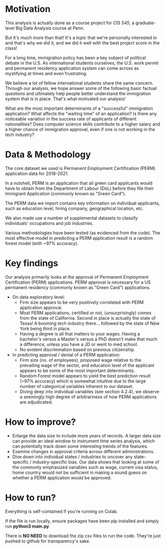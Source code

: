 # Motivation
This analysis is actually done as a course project for *CIS 545*, a graduate-level Big Data Analysis course at Penn.

But it's much more than that! It's a topic that we're personally interested in and that's why we did it, and we did it well with the best project score in the class!

For a long time, immigration policy has been a key subject of political debate in the U.S. As international students ourselves, the U.S. work permit and permanent residency application system can come across as mystifying at times and even frustrating.

We believe a lot of fellow international students share the same concern. Through our analysis, we hope answer some of the following basic factual questions and ultimately help people better understand the immigration system that is in place. That's what motivated our analysis!

What are the most important determinants of a "successful" immigration application?
What affects the "waiting time" of an application?
Is there any noticeable variation in the success rate of applicants of different nationalities?
Does computer science skills contribute to a higher salary and a higher chance of immigration approval, even if one is not working in the tech industry?

# Data & Methodology
The core dataset we used is Permanent Employment Certification (PERM) application data for 2018-2021.

In a nutshell, PERM is an application that all green card applicants would have to obtain from the Department of Labour (DoL) before they file their Immigrant Application (commonly known as "Green Card").

The PERM data we import contains key information on individual applicants, such as education level, hiring company, geographical location, etc.

We also made use a number of supplemental datasets to classify individuals' occupations and job industries.

Various methodologies have been tested (as evidenced from the code). The most effective model in predicting a PERM application result is a random forest model (with ~97% accuracy).

# Key findings
Our analysis primarily looks at the approval of Permanent Employment Certification (PERM) applications. PERM approval is necessary for a US permanent residency (commonly known as "Green Card") applications.

* On data exploratory level:
  * Firm size appears to be very positively correlated with PERM application approval.
  * Most PERM applications, certified or not, (unsurprisingly) comes from the state of California. Second in place is actually the state of Texas! A booming tech industry there... followed by the state of New York being third in place.
  * Having a degree is all that matters to your wages. Having a bachelor's versus a Master's versus a PhD doesn't make that much a difference, unless you have a JD or went to med school.
  * No evident discrimination based on previous citizenship.
* In predicting approval / denial of a PERM application:
  * Firm size (no. of employees), proposed wage relative to the prevailing wage of the sector, and education level of the applicant appears to be some of the most important determinants.
  * Random Forest model appears to yield the best prediction result (~97% accuracy) which is somewhat intuitive due to the large number of categorical variables inherent to our dataset.
  * Diving deep into individual variables (see section 4.2.4), we observe a seemingly high degree of arbitrariness of how PERM applications are adjudicated.

# How to improve?
* Enlarge the data size to include more years of records. A larger data size can provide an ideal window to instrument time series analysis, which can potentially track down some interesting trends of the features.
* Examine changes in approval criteria across different administrations.
* Dive down into individual states / industries to uncover any state-specific / industry-specific bias. Our data shows that looking at some of the commonly emphasized variables such as wage, current visa status, home country would not be sufficient in making a sound guess on whether a PERM application would be approved.

# How to run?
Everything is self-contained if you're running on Colab.

If the file is run locally, ensure packages have been pip installed and simply run **python3 main.py**.

There is **NO NEED** to download the zip csv files to run the code. They're just pushed to github for transparency's sake.
